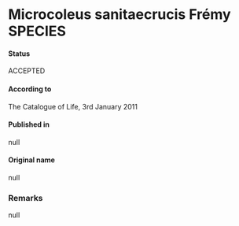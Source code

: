 # Microcoleus sanitaecrucis Frémy SPECIES

#### Status
ACCEPTED

#### According to
The Catalogue of Life, 3rd January 2011

#### Published in
null

#### Original name
null

### Remarks
null
